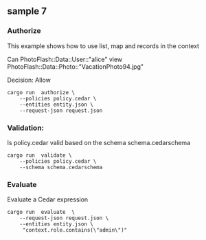 ## sample 7

### Authorize

 This example shows how to use list, map and records in the context

 Can PhotoFlash::Data::User::"alice"  view PhotoFlash::Data::Photo::"VacationPhoto94.jpg"

 Decision: Allow

```
cargo run  authorize \
    --policies policy.cedar \
    --entities entity.json \
    --request-json request.json
```


### Validation:

Is policy.cedar valid based on the schema schema.cedarschema

```
cargo run  validate \
    --policies policy.cedar \
    --schema schema.cedarschema
```

### Evaluate

Evaluate a Cedar expression

```
cargo run  evaluate  \
    --request-json request.json \
    --entities entity.json \
     "context.role.contains(\"admin\")"
```
